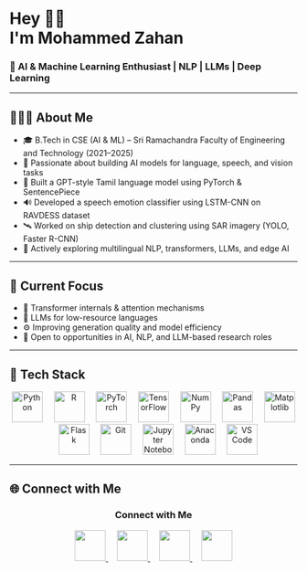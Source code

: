 <h1 align="left">Hey 👋🏼<br>I'm Mohammed Zahan</h1>

<h3 align="left">🧠 AI & Machine Learning Enthusiast | NLP | LLMs | Deep Learning</h3>

---

## 👨🏻‍💻 About Me

- 🎓 B.Tech in CSE (AI & ML) – Sri Ramachandra Faculty of Engineering and Technology (2021–2025)  
- 🧠 Passionate about building AI models for language, speech, and vision tasks  
- 🤖 Built a GPT-style Tamil language model using PyTorch & SentencePiece  
- 🔊 Developed a speech emotion classifier using LSTM-CNN on RAVDESS dataset  
- 🛰️ Worked on ship detection and clustering using SAR imagery (YOLO, Faster R-CNN)  
- 🚀 Actively exploring multilingual NLP, transformers, LLMs, and edge AI  

---

## 🚧 Current Focus

- 📘 Transformer internals & attention mechanisms  
- 🧰 LLMs for low-resource languages  
- ⚙️ Improving generation quality and model efficiency  
- 🤝 Open to opportunities in AI, NLP, and LLM-based research roles  



---

## 🧰 Tech Stack
<div align="center">
  <img src="https://cdn.jsdelivr.net/gh/devicons/devicon/icons/python/python-original.svg" title="Python" style="height:54px;" />
  &nbsp;&nbsp;&nbsp;
  <img src="https://cdn.jsdelivr.net/gh/devicons/devicon/icons/r/r-original.svg" title="R" style="height:54px;" />
  &nbsp;&nbsp;&nbsp;
  <img src="https://cdn.jsdelivr.net/gh/devicons/devicon/icons/pytorch/pytorch-original.svg" title="PyTorch" style="height:54px;" />
  &nbsp;&nbsp;&nbsp;
  <img src="https://cdn.jsdelivr.net/gh/devicons/devicon/icons/tensorflow/tensorflow-original.svg" title="TensorFlow" style="height:54px;" />
  &nbsp;&nbsp;&nbsp;
  <img src="https://cdn.jsdelivr.net/gh/devicons/devicon/icons/numpy/numpy-original.svg" title="NumPy" style="height:54px;" />
  &nbsp;&nbsp;&nbsp;
  <img src="https://cdn.jsdelivr.net/gh/devicons/devicon/icons/pandas/pandas-original.svg" title="Pandas" style="height:54px;" />
  &nbsp;&nbsp;&nbsp;
  <img src="https://cdn.jsdelivr.net/gh/devicons/devicon/icons/matplotlib/matplotlib-original.svg" title="Matplotlib" style="height:54px;" />
  &nbsp;&nbsp;&nbsp;
  <img src="https://cdn.jsdelivr.net/gh/devicons/devicon/icons/flask/flask-original.svg" title="Flask" style="height:54px;" />
  &nbsp;&nbsp;&nbsp;
  <img src="https://cdn.jsdelivr.net/gh/devicons/devicon/icons/git/git-original.svg" title="Git" style="height:54px;" />
  &nbsp;&nbsp;&nbsp;
  <img src="https://cdn.jsdelivr.net/gh/devicons/devicon/icons/jupyter/jupyter-original.svg" title="Jupyter Notebook" style="height:54px;" />
  &nbsp;&nbsp;&nbsp;
  <img src="https://cdn.jsdelivr.net/gh/devicons/devicon/icons/anaconda/anaconda-original.svg" title="Anaconda" style="height:54px;" />
  &nbsp;&nbsp;&nbsp;
  <img src="https://cdn.jsdelivr.net/gh/devicons/devicon/icons/vscode/vscode-original.svg" title="VS Code" style="height:54px;" />
</div>





---

## 🌐 Connect with Me

<h3 align="center">Connect with Me</h3>

<div align="center">
  <a href="https://www.linkedin.com/in/your-linkedin-id" title="LinkedIn">
    <img src="https://raw.githubusercontent.com/maurodesouza/profile-readme-generator/master/src/assets/icons/social/linkedin/default.svg" style="height:54px;" />
  </a>
  &nbsp;&nbsp;&nbsp;
  <a href="mailto:your.email@example.com" title="Email">
    <img src="https://raw.githubusercontent.com/maurodesouza/profile-readme-generator/master/src/assets/icons/social/gmail/default.svg" style="height:54px;" />
  </a>
  &nbsp;&nbsp;&nbsp;
  <a href="https://www.instagram.com/your-instagram-id" title="Instagram">
    <img src="https://raw.githubusercontent.com/maurodesouza/profile-readme-generator/master/src/assets/icons/social/instagram/default.svg" style="height:54px;" />
  </a>
  &nbsp;&nbsp;&nbsp;
  <a href="https://discordapp.com/users/your-discord-id" title="Discord">
    <img src="https://raw.githubusercontent.com/maurodesouza/profile-readme-generator/master/src/assets/icons/social/discord/default.svg" style="height:54px;" />
  </a>
</div>


